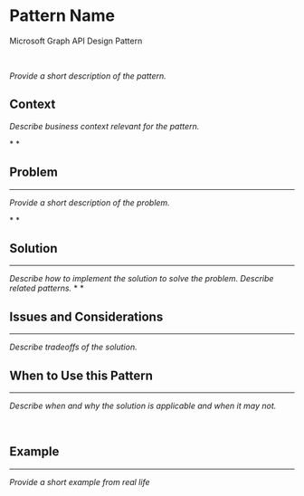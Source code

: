 # Pattern Name

Microsoft Graph API Design Pattern

 

*Provide a short description of the pattern.*

## Context

*Describe business context relevant for the pattern.*

* *

## Problem
--------

*Provide a short description of the problem.*

* *

## Solution
--------

*Describe how to implement the solution to solve the problem.*
*Describe related patterns.*
* *

## Issues and Considerations
-------------------------

*Describe tradeoffs of the solution.*
 

## When to Use this Pattern
------------------------

*Describe when and why the solution is applicable and when it may not.*

 

## Example
-------

*Provide a short example from real life*

 

 

 
